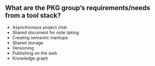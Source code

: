 ## What are the PKG group’s requirements/needs from a tool stack?

  * Asynchronous project chat
  * Shared document for note taking
  * Creating semantic markups
  * Shared storage
  * Versioning
  * Publishing on the web
  * Knowledge graph
